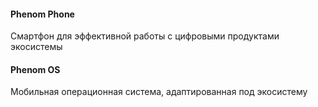 #### Phenom Phone

Смартфон для эффективной работы с цифровыми продуктами экосистемы

#### Phenom OS

Мобильная операционная система, адаптированная под экосистему